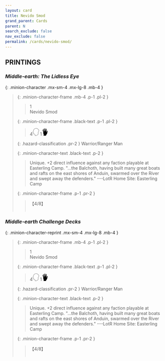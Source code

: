 ```yaml
---
layout: card
title: Nevido Smod
grand_parent: Cards
parent: N
search_exclude: false
nav_exclude: false
permalink: /cards/nevido-smod/
---
```


## PRINTINGS


### _Middle-earth: The Lidless Eye_

{: .minion-character .mx-sm-4 .mx-lg-8 .mb-4 }
> {: .minion-character-frame .mb-4 .p-1 .pl-2 }
> > <div class="hazard-mp">1</div>
> > <div class="card-name">Nevido Smod</div>
>
> {: .minion-character-frame .black-text .p-1 .pl-2 }
> > 4![](/assets/images/mind.svg) 1![](/assets/images/di.svg)
>
> {: .hazard-classification .pr-2 }
> Warrior/Ranger Man
>
> {: .minion-character-text .black-text .p-2 }
> > Unique. +2 direct influence against any faction playable at Easterling Camp.  "...the Balchoth, having built many great boats and rafts on the east shores of Anduin, swarmed over the River and swept away the defenders." ---LotR  Home Site: Easterling Camp 
>
> {: .minion-character-frame .p-1 .pr-2 }
> > <div class="card-shield">【4/8】</div>
> > <div class="card-corruption-white">&nbsp;</div>

### _Middle-earth Challenge Decks_

{: .minion-character-reprint .mx-sm-4 .mx-lg-8 .mb-4 }
> {: .minion-character-frame .mb-4 .p-1 .pl-2 }
> > <div class="hazard-mp">1</div>
> > <div class="card-name">Nevido Smod</div>
>
> {: .minion-character-frame .black-text .p-1 .pl-2 }
> > 4![](/assets/images/mind.svg) 1![](/assets/images/di.svg)
>
> {: .hazard-classification .pr-2 }
> Warrior/Ranger Man
>
> {: .minion-character-text .black-text .p-2 }
> > Unique. +2 direct influence against any faction playable at Easterling Camp.  "...the Balchoth, having built many great boats and rafts on the east shores of Anduin, swarmed over the River and swept away the defenders." ---LotR  Home Site: Easterling Camp 
>
> {: .minion-character-frame .p-1 .pr-2 }
> > <div class="card-shield">【4/8】</div>
> > <div class="card-corruption-white">&nbsp;</div>
